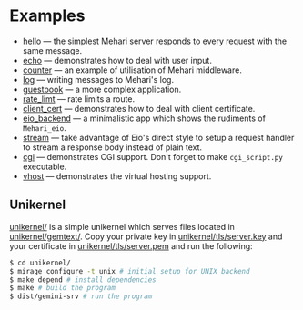 # Examples

- [hello](hello.ml) — the simplest Mehari server responds to every request with the same message.
- [echo](echo.ml) — demonstrates how to deal with user input.
- [counter](counter.ml) — an example of utilisation of Mehari middleware.
- [log](log.ml) — writing messages to Mehari's log.
- [guestbook](guestbook.ml) — a more complex application.
- [rate_limt](rate_limit.ml) — rate limits a route.
- [client_cert](client_cert.ml) — demonstrates how to deal with client certificate.
- [eio_backend](eio_backend.ml) — a minimalistic app which shows the rudiments of `Mehari_eio`.
- [stream](stream.ml) — take advantage of Eio's direct style to setup a request handler to stream a response body instead of plain text.
- [cgi](cgi.ml) — demonstrates CGI support. Don't forget to make `cgi_script.py` executable.
- [vhost](vhost.ml) — demonstrates the virtual hosting support.

## Unikernel

[unikernel/](unikernel/) is a simple unikernel which serves files located in [unikernel/gemtext/](unikernel/gemtext/).
Copy your private key in [unikernel/tls/server.key](unikernel/tls/server.key) and your certificate in [unikernel/tls/server.pem](unikernel/tls/server.pem) and run the following:

```bash
$ cd unikernel/
$ mirage configure -t unix # initial setup for UNIX backend
$ make depend # install dependencies
$ make # build the program
$ dist/gemini-srv # run the program
```
